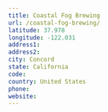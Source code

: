 ```yaml
---
title: Coastal Fog Brewing
url: /coastal-fog-brewing/
latitude: 37.978
longitude: -122.031
address1: 
address2: 
city: Concord
state: California
code: 
country: United States
phone: 
website: 
---
```


